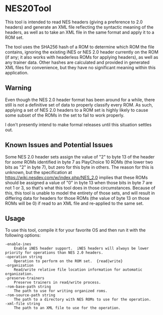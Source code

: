 NES20Tool
=========

This tool is intended to read NES headers (giving a preference to 2.0 headers) and generate an XML file reflecting the syntactic meaning of the headers, as well as to take an XML file in the same format and apply it to a ROM set.

The tool uses the SHA256 hash of a ROM to determine which ROM the file contains, ignoring the existing iNES or NES 2.0 header currently on the ROM (if any; it also works with headerless ROMs for applying headers), as well as any trainer data.  Other hashes are calculated and provided in generated XML files for convenience, but they have no significant meaning within this application.

Warning
-------

Even though the NES 2.0 header format has been around for a while, there still is not a definitive set of data to properly classify every ROM.  As such, applying a set of NES 2.0 headers to a ROM set is highly likely to cause some subset of the ROMs in the set to fail to work properly.

I don't presently intend to make formal releases until this situation settles out.

Known Issues and Potential Issues
---------------------------------

Some NES 2.0 header sets assign the value of "2" to byte 13 of the header for _some_ ROMs identified in byte 7 as PlayChoice 10 ROMs (the lower two bits as "2" in byte 7), but zero for this byte in others.  The reason for this is unknown, but the specification at https://wiki.nesdev.com/w/index.php/NES_2.0 implies that these ROMs should be assigned a value of "0" in byte 13 when those bits in byte 7 are not 1 or 3, so that's what this tool does in those circumstances.  Because of this, this tool is unable to model the entirety of those sets, and will result in differing data for headers for those ROMs (the value of byte 13 on those ROMs will be 0) if read to an XML file and re-applied to the same set.

Usage
-----

To use this tool, compile it for your favorite OS and then run it with the following options:

    -enable-ines
    	Enable iNES header support.  iNES headers will always be lower priority for operations than NES 2.0 headers.
    -operation string
    	Operation to perform on the ROM set.  {read|write}
    -organization
    	Read/write relative file location information for automatic organization.
    -preserve-trainers
    	Preserve trainers in read/write process.
    -rom-base-path string
    	The path to use for writing organized roms.
    -rom-source-path string
    	The path to a directory with NES ROMs to use for the operation.
    -xml-file string
    	The path to an XML file to use for the operation.

